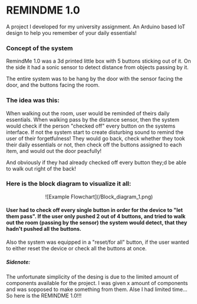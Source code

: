 # REMINDME 1.0

A project I developed for my university assignment. An Arduino based IoT design to help you remember of your daily essentials! 


### Concept of the system

RemindMe 1.0 was a 3d printed little box with 5 buttons sticking out of it. On the side it had a sonic sensor to detect distance from objects passing by it. 

The entire system was to be hang by the door with the sensor facing the door, and the buttons facing the room. 

### The idea was this: 
When walking out the room, user would be reminded of theirs daily essentials. When walking pass by the distance sensor, then the system would check if the person "checked off" every button on the systems interface. If not the system start to create disturbing sound to remind the user of their forgetfulness! They would go back, check whether they took their daily essentials or not, then check off the buttons assigned to each item, and would out the door peacfully! 

And obviously if they had already checked off every button they;d be able to walk out right of the back!

### Here is the block diagram to visualize it all:

<p align="center">
![Example Flowchart](/Block_diagram_1.png)
</p>


#### User had to check off every single button in order for the device to "let them pass". If the user only pushed 2 out of 4 buttons, and tried to walk out the room (passing by the sensor) the system would detect, that they hadn't pushed all the buttons. 

Also the system was equipped in a "reset/for all" button, if the user wanted to either reset the device or check all the buttons at once.


##### Sidenote:
The unfortunate simplicity of the desing is due to the limited amount of components available for the project. I was given x amount of components and was sopposed to make something from them. Alse I had limited time... So here is the REMINDME 1.0!!!

